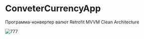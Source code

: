 # ConveterCurrencyApp
 Программа-конвертер валют
 Retrofit
 MVVM 
 Clean Architecture


![777](https://github.com/pafnuto/ConveterCurrencyApp/assets/74875159/8c5f7855-d623-4750-81c5-bd8ceb505b56)

